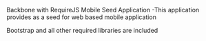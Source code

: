 Backbone with RequireJS Mobile Seed Application
-This application provides as a seed for web based mobile application

Bootstrap and all other required libraries are included
